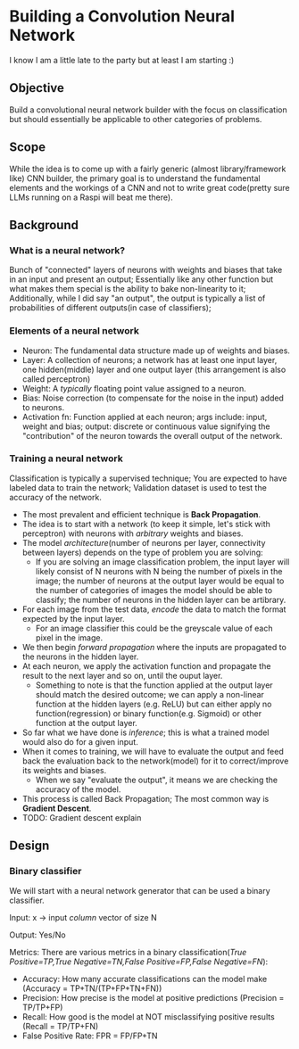 # Building a Convolution Neural Network

I know I am a little late to the party but at least I am starting :)

## Objective

Build a convolutional neural network builder with the focus on classification but should essentially be applicable
to other categories of problems.

## Scope

While the idea is to come up with a fairly generic (almost library/framework like) CNN builder,
the primary goal is to understand the fundamental elements and the workings of a CNN
and not to write great code(pretty sure LLMs running on a Raspi will beat me there).

## Background

### What is a neural network?

Bunch of "connected" layers of neurons with weights and biases that take in an input and present an output;
Essentially like any other function but what makes them special is the ability to bake non-linearity to it;
Additionally, while I did say "an output", the output is typically a list of probabilities of different outputs(in case of classifiers);

### Elements of a neural network

- Neuron: The fundamental data structure made up of weights and biases.
- Layer: A collection of neurons; a network has at least one input layer, one hidden(middle) layer and one output layer (this arrangement is also called perceptron)
- Weight: A _typically_ floating point value assigned to a neuron.
- Bias: Noise correction (to compensate for the noise in the input) added to neurons.
- Activation fn: Function applied at each neuron; args include: input, weight and bias; output: discrete or continuous value signifying the "contribution" of the neuron towards the overall output of the network.

### Training a neural network

Classification is typically a supervised technique; You are expected to have labeled data to train the network;
Validation dataset is used to test the accuracy of the network.

- The most prevalent and efficient technique is **Back Propagation**.
- The idea is to start with a network (to keep it simple, let's stick with perceptron) with neurons with _arbitrary_ weights and biases.
- The model _architecture_(number of neurons per layer, connectivity between layers) depends on the type of problem you are solving:
  - If you are solving an image classification problem, the input layer will likely consist of N neurons with N being the number of pixels in the image; the number of neurons at the output layer would be equal to the number of categories of images the model should be able to classify; the number of neurons in the hidden layer can be artibrary.
- For each image from the test data, _encode_ the data to match the format expected by the input layer.
  - For an image classifier this could be the greyscale value of each pixel in the image.
- We then begin _forward propagation_ where the inputs are propagated to the neurons in the hidden layer.
- At each neuron, we apply the activation function and propagate the result to the next layer and so on, until the ouput layer.
  - Something to note is that the function applied at the output layer should match the desired outcome; we can apply a non-linear function at the hidden layers (e.g. ReLU) but can either apply no function(regression) or binary function(e.g. Sigmoid) or other function at the output layer.
- So far what we have done is _inference_; this is what a trained model would also do for a given input.
- When it comes to training, we will have to evaluate the output and feed back the evaluation back to the network(model) for it to correct/improve its weights and biases.
  - When we say "evaluate the output", it means we are checking the accuracy of the model.
- This process is called Back Propagation; The most common way is **Gradient Descent**.
- TODO: Gradient descent explain

## Design

### Binary classifier

We will start with a neural network generator that can be used a binary classifier.

Input: x -> input _column_ vector of size N

Output: Yes/No

Metrics:
There are various metrics in a binary classification(_True Positive=TP,True Negative=TN,False Positive=FP,False Negative=FN_):

- Accuracy: How many accurate classifications can the model make (Accuracy = TP+TN/(TP+FP+TN+FN))
- Precision: How precise is the model at positive predictions (Precision = TP/TP+FP)
- Recall: How good is the model at NOT misclassifying positive results (Recall = TP/TP+FN)
- False Positive Rate: FPR = FP/FP+TN
